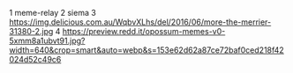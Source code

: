 1 meme-relay
2 siema
3 https://img.delicious.com.au/WqbvXLhs/del/2016/06/more-the-merrier-31380-2.jpg
4 https://preview.redd.it/opossum-memes-v0-5xmm8a1ubvt91.jpg?width=640&crop=smart&auto=webp&s=153e62d62a87ce72baf0ced218f42024d52c49c6
